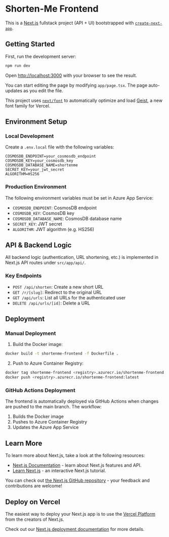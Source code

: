 # Shorten-Me Frontend

This is a [Next.js](https://nextjs.org) fullstack project (API + UI) bootstrapped with [`create-next-app`](https://nextjs.org/docs/app/api-reference/cli/create-next-app).

## Getting Started

First, run the development server:

```bash
npm run dev
```

Open [http://localhost:3000](http://localhost:3000) with your browser to see the result.

You can start editing the page by modifying `app/page.tsx`. The page auto-updates as you edit the file.

This project uses [`next/font`](https://nextjs.org/docs/app/building-your-application/optimizing/fonts) to automatically optimize and load [Geist](https://vercel.com/font), a new font family for Vercel.

## Environment Setup

### Local Development

Create a `.env.local` file with the following variables:

```env
COSMOSDB_ENDPOINT=your_cosmosdb_endpoint
COSMOSDB_KEY=your_cosmosdb_key
COSMOSDB_DATABASE_NAME=shortenme
SECRET_KEY=your_jwt_secret
ALGORITHM=HS256
```

### Production Environment

The following environment variables must be set in Azure App Service:

- `COSMOSDB_ENDPOINT`: CosmosDB endpoint
- `COSMOSDB_KEY`: CosmosDB key
- `COSMOSDB_DATABASE_NAME`: CosmosDB database name
- `SECRET_KEY`: JWT secret
- `ALGORITHM`: JWT algorithm (e.g. HS256)

## API & Backend Logic

All backend logic (authentication, URL shortening, etc.) is implemented in Next.js API routes under `src/app/api/`.

### Key Endpoints

- `POST /api/shorten`: Create a new short URL
- `GET /r/[slug]`: Redirect to the original URL
- `GET /api/urls`: List all URLs for the authenticated user
- `DELETE /api/urls/[id]`: Delete a URL

## Deployment

### Manual Deployment

1. Build the Docker image:
```bash
docker build -t shortenme-frontend -f Dockerfile .
```

2. Push to Azure Container Registry:
```bash
docker tag shortenme-frontend <registry>.azurecr.io/shortenme-frontend:latest
docker push <registry>.azurecr.io/shortenme-frontend:latest
```

### GitHub Actions Deployment

The frontend is automatically deployed via GitHub Actions when changes are pushed to the main branch. The workflow:

1. Builds the Docker image
2. Pushes to Azure Container Registry
3. Updates the Azure App Service

## Learn More

To learn more about Next.js, take a look at the following resources:

- [Next.js Documentation](https://nextjs.org/docs) - learn about Next.js features and API.
- [Learn Next.js](https://nextjs.org/learn) - an interactive Next.js tutorial.

You can check out [the Next.js GitHub repository](https://github.com/vercel/next.js) - your feedback and contributions are welcome!

## Deploy on Vercel

The easiest way to deploy your Next.js app is to use the [Vercel Platform](https://vercel.com/new?utm_medium=default-template&filter=next.js&utm_source=create-next-app&utm_campaign=create-next-app-readme) from the creators of Next.js.

Check out our [Next.js deployment documentation](https://nextjs.org/docs/app/building-your-application/deploying) for more details.
